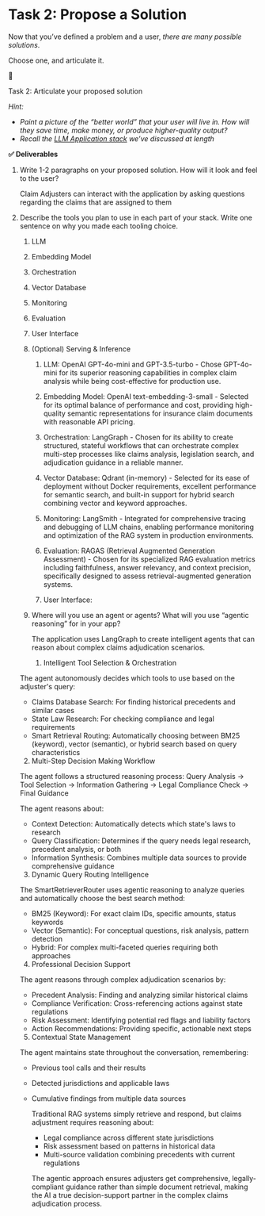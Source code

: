 # Task 2: Propose a Solution

Now that you’ve defined a problem and a user, *there are many possible solutions*.

Choose one, and articulate it.

<aside>
📝

Task 2: Articulate your proposed solution

*Hint:*  

- *Paint a picture of the “better world” that your user will live in.  How will they save time, make money, or produce higher-quality output?*
- *Recall the [LLM Application stack](https://a16z.com/emerging-architectures-for-llm-applications/) we’ve discussed at length*
</aside>

**✅ Deliverables**

1. Write 1-2 paragraphs on your proposed solution.  How will it look and feel to the user?

    Claim Adjusters can interact with the application by asking questions regarding the claims that are assigned to them 


2. Describe the tools you plan to use in each part of your stack.  Write one sentence on why you made each tooling choice.
    1. LLM
    2. Embedding Model
    3. Orchestration
    4. Vector Database
    5. Monitoring
    6. Evaluation
    7. User Interface
    8. (Optional) Serving & Inference

        1. LLM: OpenAI GPT-4o-mini and GPT-3.5-turbo - Chose GPT-4o-mini for its superior reasoning
    capabilities in complex claim analysis while being cost-effective for production use.

        2. Embedding Model: OpenAI text-embedding-3-small - Selected for its optimal balance of
        performance and cost, providing high-quality semantic representations for insurance claim
        documents with reasonable API pricing.

        3. Orchestration: LangGraph - Chosen for its ability to create structured, stateful
        workflows that can orchestrate complex multi-step processes like claims analysis,
        legislation search, and adjudication guidance in a reliable manner.

        4. Vector Database: Qdrant (in-memory) - Selected for its ease of deployment without Docker
        requirements, excellent performance for semantic search, and built-in support for hybrid
        search combining vector and keyword approaches.

        5. Monitoring: LangSmith - Integrated for comprehensive tracing and debugging of LLM chains,
        enabling performance monitoring and optimization of the RAG system in production
        environments.

        6. Evaluation: RAGAS (Retrieval Augmented Generation Assessment) - Chosen for its
        specialized RAG evaluation metrics including faithfulness, answer relevancy, and context
        precision, specifically designed to assess retrieval-augmented generation systems.

        7. User Interface: 


    3. Where will you use an agent or agents?  What will you use “agentic reasoning” for in your app?

        The application uses LangGraph to create intelligent agents that can reason about complex
        claims adjudication scenarios.

        1. Intelligent Tool Selection & Orchestration

    The agent autonomously decides which tools to use based on the adjuster's query:
    - Claims Database Search: For finding historical precedents and similar cases
    - State Law Research: For checking compliance and legal requirements
    - Smart Retrieval Routing: Automatically choosing between BM25 (keyword), vector (semantic),
    or hybrid search based on query characteristics

    2. Multi-Step Decision Making Workflow

    The agent follows a structured reasoning process:
    Query Analysis → Tool Selection → Information Gathering → Legal Compliance Check → Final
    Guidance

    The agent reasons about:
    - Context Detection: Automatically detects which state's laws to research
    - Query Classification: Determines if the query needs legal research, precedent analysis, or
    both
    - Information Synthesis: Combines multiple data sources to provide comprehensive guidance

    3. Dynamic Query Routing Intelligence

    The SmartRetrieverRouter uses agentic reasoning to analyze queries and automatically choose
    the best search method:
    - BM25 (Keyword): For exact claim IDs, specific amounts, status keywords
    - Vector (Semantic): For conceptual questions, risk analysis, pattern detection
    - Hybrid: For complex multi-faceted queries requiring both approaches

    4. Professional Decision Support

    The agent reasons through complex adjudication scenarios by:
    - Precedent Analysis: Finding and analyzing similar historical claims
    - Compliance Verification: Cross-referencing actions against state regulations
    - Risk Assessment: Identifying potential red flags and liability factors
    - Action Recommendations: Providing specific, actionable next steps

    5. Contextual State Management

    The agent maintains state throughout the conversation, remembering:
    - Previous tool calls and their results
    - Detected jurisdictions and applicable laws
    - Cumulative findings from multiple data sources

        Traditional RAG systems simply retrieve and respond, but claims adjustment requires
        reasoning about:
        - Legal compliance across different state jurisdictions
        - Risk assessment based on patterns in historical data
        - Multi-source validation combining precedents with current regulations
    

        The agentic approach ensures adjusters get comprehensive, legally-compliant guidance rather
        than simple document retrieval, making the AI a true decision-support partner in the complex
        claims adjudication process.